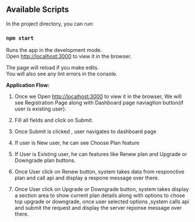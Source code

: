 

## Available Scripts

In the project directory, you can run:

### `npm start`

Runs the app in the development mode.\
Open [http://localhost:3000](http://localhost:3000) to view it in the browser.

The page will reload if you make edits.\
You will also see any lint errors in the console.

**Application Flow:**

1. Once we Open [http://localhost:3000](http://localhost:3000) to view it in the browser, We will see Registration Page along with Dashboard page naviagtion button(if user is existing user).

2. Fill all fields and click on Submit.

3. Once Submit is clicked , user navigates to dashboard page

4. If user is New user, he can see Choose Plan feature

5. If User is Existing user, he can features like Renew plan and Upgrade or Downgrade plan buttons.

6. Once User click on Renew button, system takes data from responctive plan and call api and display a respone message over there.

7. Once User click on Upgrade or Downgrade button, system takes display a section area to show current plan details along with options to chose top upgrade or downgrade, once user selected options ,system calls api and submit the request and display the server reponse message over there.
